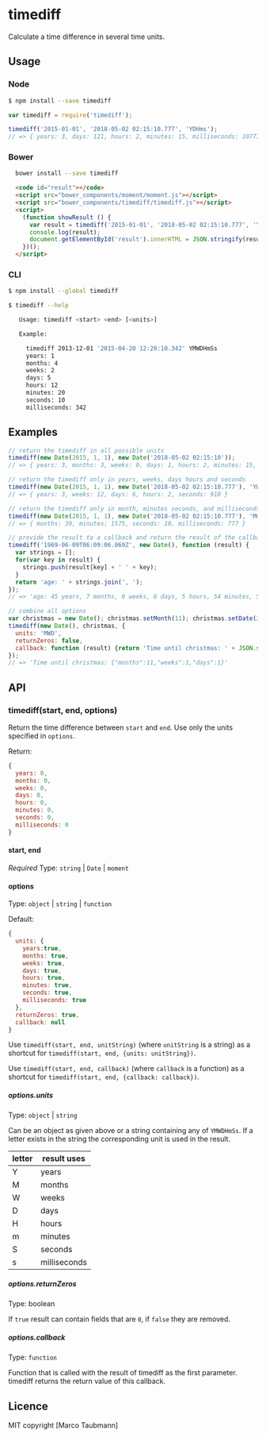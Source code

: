 # timediff
Calculate a time difference in several time units.

## Usage

### Node

```sh
$ npm install --save timediff
```

```js
var timediff = require('timediff');

timediff('2015-01-01', '2018-05-02 02:15:10.777', 'YDHms');
// => { years: 3, days: 121, hours: 2, minutes: 15, milliseconds: 10777 }
```

### Bower

```sh
  bower install --save timediff
```

```html
  <code id="result"></code>
  <script src="bower_components/moment/moment.js"></script>
  <script src="bower_components/timediff/timediff.js"></script>
  <script>
    (function showResult () {
      var result = timediff('2015-01-01', '2018-05-02 02:15:10.777', 'YDHms');
      console.log(result);
      document.getElementById('result').innerHTML = JSON.stringify(result);
    })();
  </script>
```

### CLI
```sh
$ npm install --global timediff
```

```sh
$ timediff --help

   Usage: timediff <start> <end> [<units>]

   Example:

     timediff 2013-12-01 '2015-04-20 12:20:10.342' YMWDHmSs
     years: 1
     months: 4
     weeks: 2
     days: 5
     hours: 12
     minutes: 20
     seconds: 10
     milliseconds: 342
```

## Examples

```js
// return the timediff in all possible units
timediff(new Date(2015, 1, 1), new Date('2018-05-02 02:15:10'));
// => { years: 3, months: 3, weeks: 0, days: 1, hours: 2, minutes: 15, seconds: 10, milliseconds: 0 }

// return the timediff only in years, weeks, days hours and seconds
timediff(new Date(2015, 1, 1), new Date('2018-05-02 02:15:10.777'), 'YWDHS');
// => { years: 3, weeks: 12, days: 6, hours: 2, seconds: 910 }

// return the timediff only in month, minutes seconds, and milliseconds
timediff(new Date(2015, 1, 1), new Date('2018-05-02 02:15:10.777'), 'MmSs');
// => { months: 39, minutes: 1575, seconds: 10, milliseconds: 777 }

// provide the result to a callback and return the result of the callback
timediff('1969-06-09T06:09:06.069Z', new Date(), function (result) {
  var strings = [];
  for(var key in result) {
    strings.push(result[key] + ' ' + key);
  }
  return 'age: ' + strings.join(', ');
});
// => 'age: 45 years, 7 months, 0 weeks, 6 days, 5 hours, 54 minutes, 5 seconds, 257 milliseconds'

// combine all options
var christmas = new Date(); christmas.setMonth(11); christmas.setDate(24);
timediff(new Date(), christmas, {
  units: 'MWD',
  returnZeros: false,
  callback: function (result) {return 'Time until christmas: ' + JSON.stringify(result);}
});
// => 'Time until christmas: {"months":11,"weeks":1,"days":1}'
```

## API

### timediff(start, end, options)

Return the time difference between `start` and `end`. Use only the units specified in `options`.

Return:
```js
{
  years: 0,
  months: 0,
  weeks: 0,
  days: 0,
  hours: 0,
  minutes: 0,
  seconds: 0,
  milliseconds: 0
}
```

#### start, end

*Required*
Type: `string` | `Date` | `moment`

#### options

Type: `object` | `string` | `function`

Default:
```js
{
  units: {
    years:true,
    months: true,
    weeks: true,
    days: true,
    hours: true,
    minutes: true,
    seconds: true,
    milliseconds: true
  },
  returnZeros: true,
  callback: null
}
```

Use `timediff(start, end, unitString)` (where `unitString` is a string) as a shortcut for
`timediff(start, end, {units: unitString})`.

Use `timediff(start, end, callback)` (where `callback` is a function) as a shortcut for
`timediff(start, end, {callback: callback})`.

##### options.units

Type: `object` | `string`
  
Can be an object as given above or a string containing any of `YMWDHmSs`.
If a letter exists in the string the corresponding unit is used in
the result.

| letter | result uses  |
| ------ | -------------|
| Y      | years        |
| M      | months       |
| W      | weeks        |
| D      | days         |
| H      | hours        |
| m      | minutes      |
| S      | seconds      |
| s      | milliseconds |

##### options.returnZeros

Type: boolean

If `true` result can contain fields that are `0`, if `false` they are removed.

##### options.callback

Type: `function`

Function that is called with the result of timediff as the first parameter.
timediff returns the return value of this callback.

## Licence
MIT copyright [Marco Taubmann]
